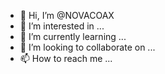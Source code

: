 - 👋 Hi, I’m @NOVACOAX
- 👀 I’m interested in ...
- 🌱 I’m currently learning ...
- 💞️ I’m looking to collaborate on ...
- 📫 How to reach me ...

<!---
NOVACOAX/NOVACOAX is a ✨ special ✨ repository because its `README.md` (this file) appears on your GitHub profile.
You can click the Preview link to take a look at your changes.
--->
